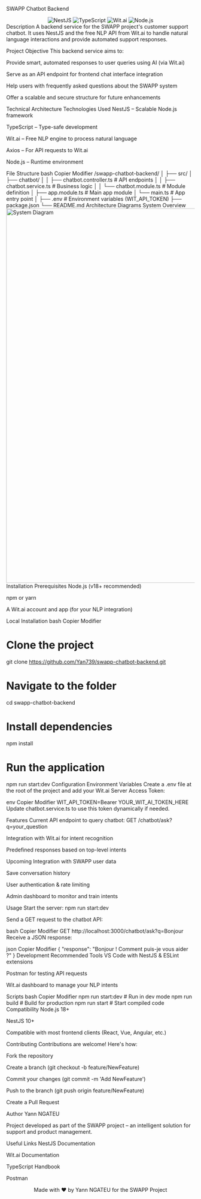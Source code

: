 SWAPP Chatbot Backend
<div align="center"> <img src="https://img.shields.io/badge/NestJS-E0234E?style=for-the-badge&logo=nestjs&logoColor=white" alt="NestJS"> <img src="https://img.shields.io/badge/TypeScript-3178C6?style=for-the-badge&logo=typescript&logoColor=white" alt="TypeScript"> <img src="https://img.shields.io/badge/Wit.ai-000000?style=for-the-badge&logo=wit.ai&logoColor=white" alt="Wit.ai"> <img src="https://img.shields.io/badge/Node.js-339933?style=for-the-badge&logo=node.js&logoColor=white" alt="Node.js"> </div>
Description
A backend service for the SWAPP project's customer support chatbot. It uses NestJS and the free NLP API from Wit.ai to handle natural language interactions and provide automated support responses.

Project Objective
This backend service aims to:

Provide smart, automated responses to user queries using AI (via Wit.ai)

Serve as an API endpoint for frontend chat interface integration

Help users with frequently asked questions about the SWAPP system

Offer a scalable and secure structure for future enhancements

Technical Architecture
Technologies Used
NestJS – Scalable Node.js framework

TypeScript – Type-safe development

Wit.ai – Free NLP engine to process natural language

Axios – For API requests to Wit.ai

Node.js – Runtime environment

File Structure
bash
Copier
Modifier
/swapp-chatbot-backend/
│
├── src/
│   ├── chatbot/
│   │   ├── chatbot.controller.ts     # API endpoints
│   │   ├── chatbot.service.ts        # Business logic
│   │   └── chatbot.module.ts         # Module definition
│   ├── app.module.ts                 # Main app module
│   └── main.ts                       # App entry point
│
├── .env                              # Environment variables (WIT_API_TOKEN)
├── package.json
└── README.md
Architecture Diagrams
System Overview
<img width="1000" alt="System Diagram" src="https://github.com/user-attachments/assets/27fd40dc-7121-47cb-b435-72e9e94dbd82" />
Installation
Prerequisites
Node.js (v18+ recommended)

npm or yarn

A Wit.ai account and app (for your NLP integration)

Local Installation
bash
Copier
Modifier
# Clone the project
git clone https://github.com/Yan739/swapp-chatbot-backend.git

# Navigate to the folder
cd swapp-chatbot-backend

# Install dependencies
npm install

# Run the application
npm run start:dev
Configuration
Environment Variables
Create a .env file at the root of the project and add your Wit.ai Server Access Token:

env
Copier
Modifier
WIT_API_TOKEN=Bearer YOUR_WIT_AI_TOKEN_HERE
Update chatbot.service.ts to use this token dynamically if needed.

Features
Current
API endpoint to query chatbot: GET /chatbot/ask?q=your_question

Integration with Wit.ai for intent recognition

Predefined responses based on top-level intents

Upcoming
Integration with SWAPP user data

Save conversation history

User authentication & rate limiting

Admin dashboard to monitor and train intents

Usage
Start the server: npm run start:dev

Send a GET request to the chatbot API:

bash
Copier
Modifier
GET http://localhost:3000/chatbot/ask?q=Bonjour
Receive a JSON response:

json
Copier
Modifier
{
  "response": "Bonjour ! Comment puis-je vous aider ?"
}
Development
Recommended Tools
VS Code with NestJS & ESLint extensions

Postman for testing API requests

Wit.ai dashboard to manage your NLP intents

Scripts
bash
Copier
Modifier
npm run start:dev     # Run in dev mode
npm run build         # Build for production
npm run start         # Start compiled code
Compatibility
Node.js 18+

NestJS 10+

Compatible with most frontend clients (React, Vue, Angular, etc.)

Contributing
Contributions are welcome! Here's how:

Fork the repository

Create a branch (git checkout -b feature/NewFeature)

Commit your changes (git commit -m 'Add NewFeature')

Push to the branch (git push origin feature/NewFeature)

Create a Pull Request

Author
Yann NGATEU

Project developed as part of the SWAPP project – an intelligent solution for support and product management.

Useful Links
NestJS Documentation

Wit.ai Documentation

TypeScript Handbook

Postman

<div align="center"> Made with ❤️ by Yann NGATEU for the SWAPP Project </div>
